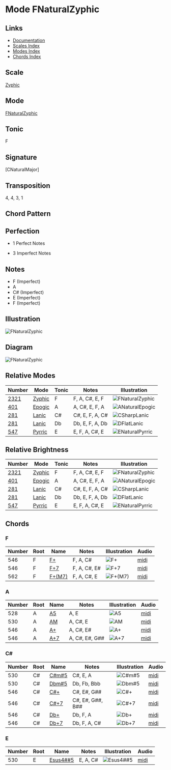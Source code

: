 # Mode FNaturalZyphic

## Links

- [Documentation](README.md)
- [Scales Index](Scales.md)
- [Modes Index](Modes.md)
- [Chords Index](Chords.md)

## Scale

[Zyphic](ScaleZyphic.md)

## Mode

[FNaturalZyphic](ModeFNaturalZyphic.md)

## Tonic

F

## Signature

[CNaturalMajor]

## Transposition

4, 4, 3, 1

## Chord Pattern



## Perfection

 - 1 Perfect Notes

 - 3 Imperfect Notes

## Notes

- F (Imperfect)
- A
- C# (Imperfect)
- E (Imperfect)
- F (Imperfect)

## Illustration

![FNaturalZyphic](ModeFNaturalZyphic.png)

## Diagram

![FNaturalZyphic](CircleOfFifthModeFNaturalZyphic.png)

## Relative Modes

| Number | Mode | Tonic | Notes | Illustration |
|--------|------|-------|-------|--------------|
| [2321](https://ianring.com/musictheory/scales/2321) | [Zyphic](ModeZyphic.md) | F | F, A, C#, E, F | ![FNaturalZyphic](ModeFNaturalZyphic.png) |
| [401](https://ianring.com/musictheory/scales/401) | [Epogic](ModeEpogic.md) | A | A, C#, E, F, A | ![ANaturalEpogic](ModeANaturalEpogic.png) |
| [281](https://ianring.com/musictheory/scales/281) | [Lanic](ModeLanic.md) | C# | C#, E, F, A, C# | ![CSharpLanic](ModeCSharpLanic.png) |
| [281](https://ianring.com/musictheory/scales/281) | [Lanic](ModeLanic.md) | Db | Db, E, F, A, Db | ![DFlatLanic](ModeDFlatLanic.png) |
| [547](https://ianring.com/musictheory/scales/547) | [Pyrric](ModePyrric.md) | E | E, F, A, C#, E | ![ENaturalPyrric](ModeENaturalPyrric.png) |
## Relative Brightness

| Number | Mode | Tonic | Notes | Illustration |
|--------|------|-------|-------|--------------|
| [2321](https://ianring.com/musictheory/scales/2321) | [Zyphic](ModeZyphic.md) | F | F, A, C#, E, F | ![FNaturalZyphic](CircleOfFifthModeFNaturalZyphic.png) |
| [401](https://ianring.com/musictheory/scales/401) | [Epogic](ModeEpogic.md) | A | A, C#, E, F, A | ![ANaturalEpogic](CircleOfFifthModeANaturalEpogic.png) |
| [281](https://ianring.com/musictheory/scales/281) | [Lanic](ModeLanic.md) | C# | C#, E, F, A, C# | ![CSharpLanic](CircleOfFifthModeCSharpLanic.png) |
| [281](https://ianring.com/musictheory/scales/281) | [Lanic](ModeLanic.md) | Db | Db, E, F, A, Db | ![DFlatLanic](CircleOfFifthModeDFlatLanic.png) |
| [547](https://ianring.com/musictheory/scales/547) | [Pyrric](ModePyrric.md) | E | E, F, A, C#, E | ![ENaturalPyrric](CircleOfFifthModeENaturalPyrric.png) |

## Chords

### F

| Number | Root | Name | Notes | Illustration | Audio |
|--------|------|------|-------|--------------|-------|
| 546 | F | [F+](ChordFNaturalAugmented.md) | F, A, C# | ![F+](ChordFNaturalAugmentedRootPosition.png) | [midi](ChordFNaturalAugmentedRootPosition.mid) |
| 546 | F | [F+7](ChordFNaturalAugmentedAugmentedSeventh.md) | F, A, C#, E# | ![F+7](ChordFNaturalAugmentedAugmentedSeventhRootPosition.png) | [midi](ChordFNaturalAugmentedAugmentedSeventhRootPosition.mid) |
| 562 | F | [F+(M7)](ChordFNaturalAugmentedMajorSeventh.md) | F, A, C#, E | ![F+(M7)](ChordFNaturalAugmentedMajorSeventhRootPosition.png) | [midi](ChordFNaturalAugmentedMajorSeventhRootPosition.mid) |

### A

| Number | Root | Name | Notes | Illustration | Audio |
|--------|------|------|-------|--------------|-------|
| 528 | A | [A5](ChordANaturalPowerChord.md) | A, E | ![A5](ChordANaturalPowerChordRootPosition.png) | [midi](ChordANaturalPowerChordRootPosition.mid) |
| 530 | A | [AM](ChordANaturalMajor.md) | A, C#, E | ![AM](ChordANaturalMajorRootPosition.png) | [midi](ChordANaturalMajorRootPosition.mid) |
| 546 | A | [A+](ChordANaturalAugmented.md) | A, C#, E# | ![A+](ChordANaturalAugmentedRootPosition.png) | [midi](ChordANaturalAugmentedRootPosition.mid) |
| 546 | A | [A+7](ChordANaturalAugmentedAugmentedSeventh.md) | A, C#, E#, G## | ![A+7](ChordANaturalAugmentedAugmentedSeventhRootPosition.png) | [midi](ChordANaturalAugmentedAugmentedSeventhRootPosition.mid) |

### C#

| Number | Root | Name | Notes | Illustration | Audio |
|--------|------|------|-------|--------------|-------|
| 530 | C# | [C#m#5](ChordCSharpMinorSharpFifth.md) | C#, E, A | ![C#m#5](ChordCSharpMinorSharpFifthRootPosition.png) | [midi](ChordCSharpMinorSharpFifthRootPosition.mid) |
| 530 | C# | [Dbm#5](ChordDFlatMinorSharpFifth.md) | Db, Fb, Bbb | ![Dbm#5](ChordDFlatMinorSharpFifthRootPosition.png) | [midi](ChordDFlatMinorSharpFifthRootPosition.mid) |
| 546 | C# | [C#+](ChordCSharpAugmented.md) | C#, E#, G## | ![C#+](ChordCSharpAugmentedRootPosition.png) | [midi](ChordCSharpAugmentedRootPosition.mid) |
| 546 | C# | [C#+7](ChordCSharpAugmentedAugmentedSeventh.md) | C#, E#, G##, B## | ![C#+7](ChordCSharpAugmentedAugmentedSeventhRootPosition.png) | [midi](ChordCSharpAugmentedAugmentedSeventhRootPosition.mid) |
| 546 | C# | [Db+](ChordDFlatAugmented.md) | Db, F, A | ![Db+](ChordDFlatAugmentedRootPosition.png) | [midi](ChordDFlatAugmentedRootPosition.mid) |
| 546 | C# | [Db+7](ChordDFlatAugmentedAugmentedSeventh.md) | Db, F, A, C# | ![Db+7](ChordDFlatAugmentedAugmentedSeventhRootPosition.png) | [midi](ChordDFlatAugmentedAugmentedSeventhRootPosition.mid) |

### E

| Number | Root | Name | Notes | Illustration | Audio |
|--------|------|------|-------|--------------|-------|
| 530 | E | [Esus4##5](ChordENaturalSuspendedFourthDoubleSharpFifth.md) | E, A, C# | ![Esus4##5](ChordENaturalSuspendedFourthDoubleSharpFifthRootPosition.png) | [midi](ChordENaturalSuspendedFourthDoubleSharpFifthRootPosition.mid) |

